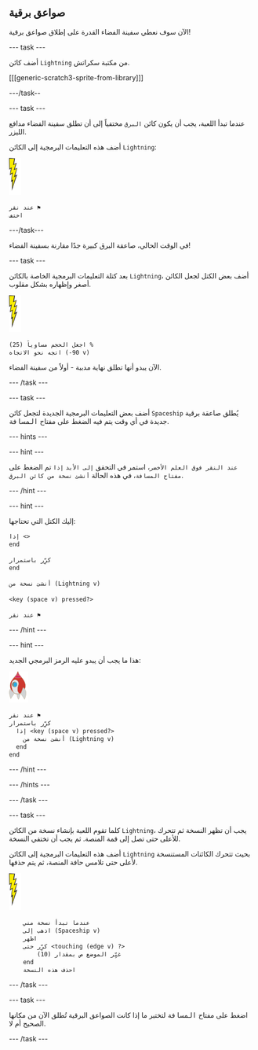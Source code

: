 ## صواعق برقية

الآن سوف نعطي سفينة الفضاء القدرة على إطلاق صواعق برقية!

--- task ---

أضف كائن `Lightning` من مكتبة سكراتش.

[[[generic-scratch3-sprite-from-library]]]

---/task--

--- task ---

عندما تبدأ اللعبة، يجب أن يكون كائن `البرق` مختفياً إلى أن تطلق سفينة الفضاء مدافع الليزر.

أضف هذه التعليمات البرمجية إلى الكائن `Lightning`:

![كائن البرق](images/lightning-sprite.png)

```blocks3
عند نقر ⚑
اختف
```

---/task---

في الوقت الحالي، صاعقة البرق كبيرة جدًا مقارنة بسفينة الفضاء!

--- task ---

بعد كتلة التعليمات البرمجية الخاصة بالكائن `Lightning`، أضف بعض الكتل لجعل الكائن أصغر وإظهاره بشكل مقلوب.

![كائن البرق](images/lightning-sprite.png)

```blocks3
اجعل الحجم مساوياً (25) %
اتجه نحو الاتجاه (-90 v)
```

الآن يبدو أنها تطلق نهاية مدببة - أولاً من سفينة الفضاء.

--- /task ---

--- task ---

أضف بعض التعليمات البرمجية الجديدة لتجعل كائن `Spaceship` يُطلق صاعقة برقية جديدة في أي وقت يتم فيه الضغط على مفتاح <kbd>المسافة</kbd>.

--- hints ---


--- hint ---

`عند النقر فوق العلم الأخضر`، استمر في التحقق `إلى الأبد` `إذا` تم الضغط على `مفتاح المسافة`، في هذه الحالة `أنشئ نسخة من كائن البرق`.

--- /hint ---

--- hint ---

إليك الكتل التي تحتاجها:

```blocks3
إذا <>
end

كرِّر باستمرار
end

أنشئ نسخة من (Lightning v)

<key (space v) pressed?>

عند نقر ⚑
```

--- /hint ---

--- hint ---

هذا ما يجب أن يبدو عليه الرمز البرمجي الجديد:

![كائن الصاروخ](images/rocket-sprite.png)

```blocks3
عند نقر ⚑
كرِّر باستمرار 
  إذا <key (space v) pressed?> 
    أنشئ نسخة من (Lightning v)
  end
end
```

--- /hint ---

--- /hints ---

--- /task ---

--- task ---

كلما تقوم اللعبة بإنشاء نسخة من الكائن `Lightning`، يجب أن تظهر النسخة ثم تتحرك للأعلى حتى تصل إلى قمة المنصة. ثم يجب أن تختفي النسخة.

أضف هذه التعليمات البرمجية إلى الكائن `Lightning` بحيث تتحرك الكائنات المستنسخة لأعلى حتى تلامس حافة المنصة، ثم يتم حذفها.

![كائن البرق](images/lightning-sprite.png)

```blocks3
    عندما تبدأ نسخة مني
    اذهب إلى (Spaceship v)
    اظهر
    كرِّر حتى <touching (edge v) ?> 
        غيِّر الموضع ص بمقدار (10)
    end
    احذف هذه النسخة
```

--- /task ---

--- task ---

اضغط على مفتاح <kbd>المسافة</kbd> لتختبر ما إذا كانت الصواعق البرقية تُطلق الآن من مكانها الصحيح أم لا.

--- /task ---